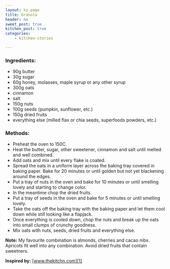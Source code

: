 ```yaml
---
layout: kz-page
title: Granola
header: no
sweet_post: true
kitchen_post: true
categories:
    - kitchen-stories

---
```


### Ingredients:

* 90g butter
* 30g sugar
* 60g honey, molasses, maple syrup or any other syrup
* 300g oats
* cinnamon
* salt
* 150g nuts
* 100g seeds (pumpkin, sunflower, etc.)
* 150g dried fruits
* everything else (milled flax or chia seeds, superfoods powders, etc.)

### Methods:

* Preheat the oven to 150C. 
* Heat the butter, sugar, other sweetener, cinnamon and salt until melted and well combined. 
* Add oats and mix until every flake is coated.
* Spread the oats in a uniform layer across the baking tray covered in baking paper. Bake for 20 minutes or until golden but not yet blackening around the edges.
* Put a tray of nuts in the oven and bake for 10 minutes or until smelling lovely and starting to change color.
* In the meantime chop the dried fruits.
* Put a tray of seeds in the oven and bake for 5 minutes or until smelling lovely.
* Take the oats off the baking tray with the baking paper and let them cool down while still looking like a flapjack.
* Once everything is cooled down, chop the nuts and break up the oats into small clumps of crunchy goodness. 
* Mix oats with nuts, seeds, dried fruits and everything else.

**Note:** My favourite combination is almonds, cherries and cacao nibs. Apricots fit well into any combination. Avoid dried fruits that contain sweetners.

**Inspired by:** [www.thekitchn.com][1]

[1]: https://www.thekitchn.com/granola-recipe-258376

